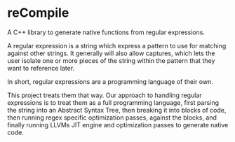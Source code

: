 # reCompile

A C++ library to generate native functions from regular expressions.

A regular expression is a string which express a pattern to use for
matching against other strings.  It generally will also allow captures,
which lets the user isolate one or more pieces of the string within
the pattern that they want to reference later.

In short, regular expressions are a programming language of their own.

This project treats them that way.  Our approach to handling regular
expressions is to treat them as a full programming language, first
parsing the string into an Abstract Syntax Tree, then breaking it into
blocks of code, then running regex specific optimization passes, against
the blocks, and finally running LLVMs JIT engine and optimization passes
to generate native code.
